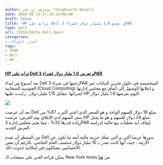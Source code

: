 ```yaml
---
author: يوغرطة بن علي (Youghourta Benali)
date: 2010-08-23 17:10:24+00:00
draft: false
title: 'HP تزايد على Dell و تعرض 1,6 مليار دولار لشراء 3PAR '
type: post
url: /2010/08/hp-dell-3par/
categories:
- أخبار الشركات
tags:
- 3PAR
- Dell
- HP
---
```


**[HP تزايد على Dell و تعرض 1,6 مليار دولار لشراء 3PAR](http://www.it-scoop.com/2010/08/hp-dell-3par/)**


بعد أسبوع من إبداء Dell رغبتها في شراء 3PAR المتخصصة في حلول تخزين البيانات عبر الحوسبة السحابية (Cloud Computing) و إعلانها الوصول إلى اتفاق مع مجلس إدارتها لشرائها  مقابل 1,15 مليار دولار ، زايدت عليها HP اليوم بعرضها 1.6 مليار دولار.

[![](http://www.it-scoop.com/wp-content/uploads/2010/08/HP-Dell-3par.png)
](http://www.it-scoop.com/2010/08/hp-dell-3par/)

بعد أن عرضت Dell مبلغ 18 دولار للسهم الواحد و هو السعر الذي اعتبر أكبر بـ 87% من سعر السهم لدى الإغلاق يوم العرض، عرضت HP مبلغ 24 دولار للسهم و هو ما يمثل زيادة قدرها 33% ، مما يجبر مجلس إدارة 3PAR إيقاف أية عمليات بيع حالية لدراسة العرض الجديد.

من المنتظر أن تقدم Dell بدورها عرضا أكبر، و التي تملك خزينة مالية أبعد ما تكون عن الأزمة ، حيث أنها كانت تقدر بـ 10 مليار دولار منتصف العام الماضي، بالرغم أن بعض الأخصائيين يشككون في إمكانية حدوث ذلك.

يمكن قراءة الخبر على صفحات الـ New York times من [هنا](http://dealbook.blogs.nytimes.com/2010/08/23/hp-raises-offer-for-3par-in-1-6-billion-deal/)
